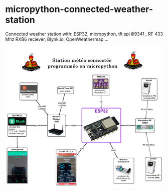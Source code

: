 # micropython-connected-weather-station
Connected weather station with: ESP32, micropython, tft spi ili9341 , RF 433 Mhz RXB6 reciever, Blynk.io, OpenWeathermap ...

![](carte.png)
